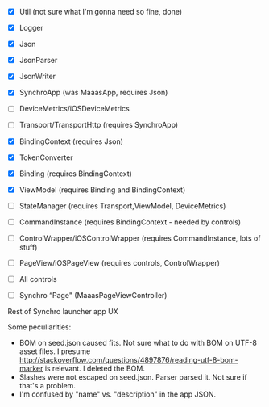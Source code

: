 - [X] Util (not sure what I'm gonna need so fine, done)
- [X] Logger
- [X] Json
- [X] JsonParser
- [X] JsonWriter
- [X] SynchroApp (was MaaasApp, requires Json)

- [ ] DeviceMetrics/iOSDeviceMetrics
- [ ] Transport/TransportHttp (requires SynchroApp)

- [X] BindingContext (requires Json)
- [X] TokenConverter
- [X] Binding (requires BindingContext)

- [X] ViewModel (requires Binding and BindingContext)

- [ ] StateManager (requires Transport,ViewModel, DeviceMetrics)

- [ ] CommandInstance (requires BindingContext - needed by controls)

- [ ] ControlWrapper/iOSControlWrapper (requires CommandInstance, lots of stuff)

- [ ] PageView/iOSPageView (requires controls, ControlWrapper)

- [ ] All controls

- [ ] Synchro “Page" (MaaasPageViewController)

Rest of Synchro launcher app UX


Some peculiarities:

* BOM on seed.json caused fits. Not sure what to do with BOM on UTF-8 asset files. I presume http://stackoverflow.com/questions/4897876/reading-utf-8-bom-marker is relevant. I deleted the BOM.
* Slashes were not escaped on seed.json. Parser parsed it. Not sure if that's a problem.
* I'm confused by "name" vs. "description" in the app JSON.
